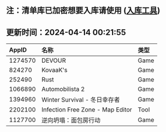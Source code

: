 ## 注：清单库已加密想要入库请使用 ([入库工具](https://github.com/BlankTMing/ManifestAutoUpdate/releases))

## 更新时间：2024-04-14 00:21:55
| AppID | 名称 | 类型  |
| :-------------------- | :----------------------------- | :----------- |
| 1274570 | DEVOUR| Game |
| 824270 | KovaaK's| Game |
| 252490 | Rust| Game |
| 1066890 | Automobilista 2| Game |
| 1394960 | Winter Survival - 冬日幸存者| Game |
| 2202100 | Infection Free Zone - Map Editor| Tool |
| 1127700 | 逆向坍塌：面包房行动| Game |
